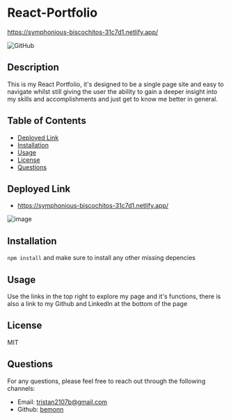 # React-Portfolio
https://symphonious-biscochitos-31c7d1.netlify.app/

![GitHub](https://img.shields.io/badge/license-mit-blue)

## Description
This is my React Portfolio, it's designed to be a single page site and easy to navigate whilst still giving the user the ability to gain a deeper insight into my skills and accomplishments and just get to know me better in general.

## Table of Contents
- [Deployed Link](#deployed-link)
- [Installation](#installation)
- [Usage](#usage)
- [License](#license)
- [Questions](#questions)

## Deployed Link

- https://symphonious-biscochitos-31c7d1.netlify.app/

![image](https://github.com/Bemonn/React-Portfolio/assets/132788160/a49ab567-2f0b-427e-a5ec-b4f33e2bb62e)



## Installation
`npm install` and make sure to install any other missing depencies

## Usage
Use the links in the top right to explore my page and it's functions, there is also a link to my Github and LinkedIn at the bottom of the page


## License

MIT

## Questions
For any questions, please feel free to reach out through the following channels:
- Email: tristan2107b@gmail.com
- Github: [bemonn](https://github.com/bemonn)